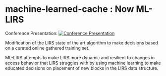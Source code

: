 # machine-learned-cache : Now ML-LIRS
Conference Presentation:
[![Conference Presentation](https://img.youtube.com/vi/GjVgxcQP3lM/0.jpg)](https://youtu.be/GjVgxcQP3lM)

Modification of the LIRS state of the art algorithm to make decisions based on a curated online gathered training set.

ML-LIRS attempts to make LIRS more dynamic and resilient to changes in access behavior that LIRS struggles with by using machine learning to make educated decisions on placement of new blocks in the LIRS data structure.



